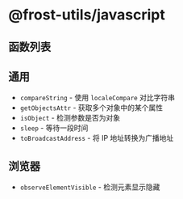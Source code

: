 # @frost-utils/javascript

## 函数列表

## 通用

- `compareString` - 使用 `localeCompare` 对比字符串
- `getObjectsAttr` - 获取多个对象中的某个属性
- `isObject` - 检测参数是否为对象
- `sleep` - 等待一段时间
- `toBroadcastAddress` - 将 IP 地址转换为广播地址

## 浏览器

- `observeElementVisible` - 检测元素显示隐藏
